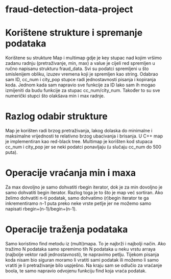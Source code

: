 # fraud-detection-data-project

# Korištene strukture i spremanje podataka
Korištene su strukture Map i multimap gdje je key stupac nad kojim vršimo zadanu radnju (pretraživanje, min, max) a value je cijeli red spremljen u ručno napisanu strukturu fraud_data. Svi su podatci spremljeni u što smislenijem obliku, izuzev vremena koji je spremljen kao string.
Odabrao sam ID, cc_num i city_pop stupce radi jednostavnosti pisanja i kopiranja koda.
Jednom kada sam napravio sve funkcije za ID lako sam ih mogao izmijeniti da budu funkcije za stupac cc_num/city_num.
Također to su sve numerički stupci što olakšava min i max radnje.

# Razlog odabir strukture

Map je korišten radi brzog pretraživanja, lakog dolaska do minimalne i maksimalne vrijednosti te relativno brzog ubacivanja i brisanja.
U C++ map je implementiran kao red-black tree.
Multimap je korišten kod stupaca cc_num i city_pop jer se neki podatci ponavljaju (u slučaju cc_num do 500 puta).

# Operacije vraćanja min i maxa

Za max dovoljno je samo dohvatiti rbegin iterator, dok je za min dovoljno je samo dohvatiti begin iterator.
Razlog toga je to što je map već sortiran.
Ako želimo dohvatiti n-ti podatak, samo dohvatimo (r)begin iterator te ga inkrementiramo n-1 puta preko neke vrste petlje jer ne možemo samo napisati rbegin+(n-1)/begin+(n-1).

# Operacije traženja podataka

Samo koristimo find metodu iz (multi)mapa. To je najbrži i najbolji način.
Ako tražimo N podataka samo spremimo tih N podataka u neku vrstu arraya (najbolje vektor radi jednostavnosti), te napravimo petlju.
Tijekom pisanja koda nisam bio siguran moramo li vratiti sami podatak ili možemo li samo vratiti je li pretraživanje bilo uspješno. Na kraju sam se odlučio za vraćanje boola, te samo napravio odvojenu funkciju find koja vraća podatak.
